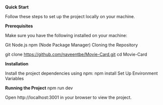 **Quick Start**

Follow these steps to set up the project locally on your machine.

**Prerequisites**

Make sure you have the following installed on your machine:

Git
Node.js
npm (Node Package Manager)
Cloning the Repository

git clone https://github.com/naveentbe/Movie-Card.git
cd Movie-Card

**Installation**

Install the project dependencies using npm:
npm install
Set Up Environment Variables


**Running the Project**
npm run dev

Open http://localhost:3001 in your browser to view the project.
